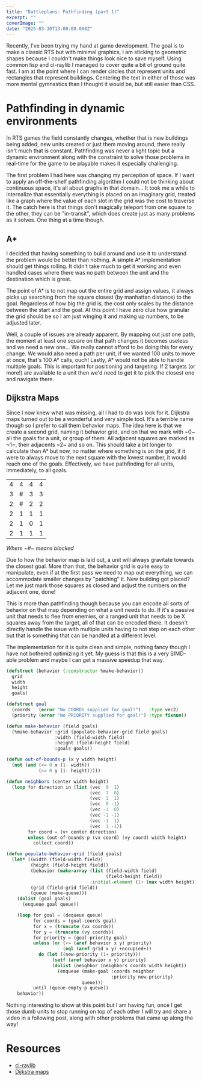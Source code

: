 ```yaml
---
title: "Battleplans: Pathfinding (part 1)"
excerpt: ""
coverImage: ""
date: "2025-03-30T13:00:00.000Z"
---
```


Recently, I've been trying my hand at game development. The goal is to make a classic RTS but with minimal graphics, I am sticking to geometric shapes because I couldn't make things look nice to save myself. Using common lisp and cl-raylib I managed to cover quite a bit of ground quite fast. I am at the point where I can render circles that represent units and rectangles that represent buildings. Centering the text in either of those was more mental gymnastics than I thought it would be, but still easier than CSS.

# Pathfinding in dynamic environments

In RTS games the field constantly changes, whether that is new buildings being added, new units created or just them moving around, there really isn't much that is constant. Pathfinding was never a light topic but a dynamic environment along with the constraint to solve those problems in real-time for the game to be playable makes it especially challenging.

The first problem I had here was changing my perception of space. If I want to apply an off-the-shelf pathfinding algorithm I could not be thinking about continuous space, it's all about graphs in that domain... It took me a while to internalize that essentially everything is placed on an imaginary grid, treated like a graph where the value of each slot in the grid was the cost to traverse it. The catch here is that things don't magically teleport from one square to the other, they can be "in-transit", which does create just as many problems as it solves. One thing at a time though.

## A*

I decided that having something to build around and use it to understand the problem would be better than nothing. A simple A* implementation should get things rolling. It didn't take much to get it working and even handled cases where there was no path between the unit and the destination which is great.

The point of A* is to not map out the entire grid and assign values, it always picks up searching from the square closest (by manhattan distance) to the goal. Regardless of how big the grid is, the cost only scales by the distance between the start and the goal. At this point I have zero clue how granular the grid should be so I am just winging it and making up numbers, to be adjusted later.

Well, a couple of issues are already apparent. By mapping out just one path, the moment at least one square on that path changes it becomes useless and we need a new one... We really cannot afford to be doing this for every change. We would also need a path per unit, if we wanted 100 units to move at once, that's 100 A* calls, ouch! Lastly, A* would not be able to handle multiple goals. This is important for positioning and targeting. If 2 targets (or more!) are available to a unit then we'd need to get it to pick the closest one and navigate there.

## Dijkstra Maps

Since I now knew what was missing, all I had to do was look for it. Dijkstra maps turned out to be a wonderful and very simple tool. It's a terrible name though so I prefer to call them behavior maps. The idea here is that we create a second grid, naming it behavior grid, and on that we mark with ~0~ all the goals for a unit, or group of them. All adjacent squares are marked as ~1~, their adjacents ~2~ and so on. This should take a bit longer to calculate than A* but now, no matter where something is on the grid, if it were to always move to the next square with the lowest number, it would reach one of the goals. Effectively, we have pathfinding for all units, immediately, to all goals.

|   |   |   |   |
|---|---|---|---|
| 4 | 4 | 4 | 4 |
| 3 | # | 3 | 3 |
| 2 | # | 2 | 2 |
| 2 | 1 | 1 | 1 |
| 2 | 1 | 0 | 1 |
| 2 | 1 | 1 | 1 |

_Where ~#~ means blocked_

Due to how the behavior map is laid out, a unit will always gravitate towards the closest goal. More than that, the behavior grid is quite easy to manipulate, even if at the first pass we need to map out everything, we can accommodate smaller changes by "patching" it. New building got placed? Let me just mark those squares as closed and adjust the numbers on the adjacent one, done!

This is more than pathfinding though because you can encode all sorts of behavior on that map depending on what a unit needs to do. If it's a passive unit that needs to flee from enemies, or a ranged unit that needs to be X squares away from the target, all of that can be encoded there. It doesn't directly handle the issue with multiple units having to not step on each other but that is something that can be handled at a different level.

The implementation for it is quite clean and simple, nothing fancy though I have not bothered optimizing it yet. My guess is that this is a very SIMD-able problem and maybe I can get a massive speedup that way.


```lisp
(defstruct (behavior (:constructor %make-behavior))
  grid
  width
  height
  goals)

(defstruct goal
  (coords   (error "No COORDS supplied for goal!")   :type vec2)
  (priority (error "No PRIORITY supplied for goal!") :type fixnum))

(defun make-behavior (field goals)
  (%make-behavior :grid (populate-behavior-grid field goals)
                  :width (field-width field)
                  :height (field-height field)
                  :goals goals))

(defun out-of-bounds-p (x y width height)
  (not (and (<= 0 x (1- width))
            (<= 0 y (1- height)))))

(defun neighbors (center width height)
  (loop for direction in (list (vec  0  1)
                               (vec  1  0)
                               (vec  1  1)
                               (vec  0 -1)
                               (vec -1  0)
                               (vec -1 -1)
                               (vec -1  1)
                               (vec  1 -1))
        for coord = (v+ center direction)
        unless (out-of-bounds-p (vx coord) (vy coord) width height)
          collect coord))

(defun populate-behavior-grid (field goals)
  (let* ((width (field-width field))
         (height (field-height field))
         (behavior (make-array (list (field-width field)
                                     (field-height field))
                               :initial-element (1+ (max width height))))
         (grid (field-grid field))
         (queue (make-queue)))
    (dolist (goal goals)
      (enqueue goal queue))

    (loop for goal = (dequeue queue)
          for coords = (goal-coords goal)
          for x = (truncate (vx coords))
          for y = (truncate (vy coords))
          for priority = (goal-priority goal)
          unless (or (<= (aref behavior x y) priority)
                     (eql (aref grid x y) +occupied+))
            do (let ((new-priority (1+ priority)))
                 (setf (aref behavior x y) priority)
                 (dolist (neighbor (neighbors coords width height))
                   (enqueue (make-goal :coords neighbor
                                       :priority new-priority)
                            queue)))
          until (queue-empty-p queue))
    behavior))
```

Nothing interesting to show at this point but I am having fun, once I get those dumb units to stop running on top of each other I will try and share a video in a following post, along with other problems that came up along the way!

# Resources

- [cl-raylib](https://github.com/longlene/cl-raylib)
- [Dijkstra maps](https://www.roguebasin.com/index.php/Dijkstra_Maps_Visualized)
